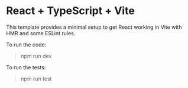 # React + TypeScript + Vite

This template provides a minimal setup to get React working in Vite with HMR and some ESLint rules.

To run the code:

> npm run dev

To run the tests:

> npm run test